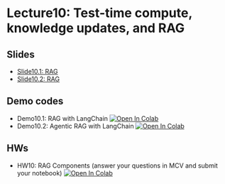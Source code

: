 # Lecture10: Test-time compute, knowledge updates, and RAG

## Slides

* [Slide10.1: RAG](L10.1_TTC_knowledgeupdates.pdf)
* [Slide10.2: RAG](L10.2_RAG.pdf)


## Demo codes

* Demo10.1: RAG with LangChain [![Open In Colab](https://raw.githubusercontent.com/ekapolc/NLP_2025/main/codes/colab-badge.svg)](https://colab.research.google.com/github/ekapolc/NLP_2025/blob/main/codes/L10_RAG/Demo10_1_RAG.ipynb)
* Demo10.2: Agentic RAG with LangChain [![Open In Colab](https://raw.githubusercontent.com/ekapolc/NLP_2025/main/codes/colab-badge.svg)](https://colab.research.google.com/github/ekapolc/NLP_2025/blob/main/codes/L10_RAG/Demo10_2_Agentic_RAG.ipynb)

## HWs

* HW10: RAG Components (answer your questions in MCV and submit your notebook)  [![Open In Colab](https://raw.githubusercontent.com/ekapolc/NLP_2025/main/codes/colab-badge.svg)](https://colab.research.google.com/github/ekapolc/NLP_2025/blob/main/codes/L10_RAG/Lab10_RAG_toStudent.ipynb)

